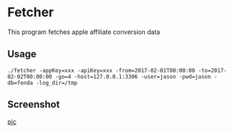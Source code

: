 # Fetcher

This program fetches apple affiliate conversion data

## Usage

```
./fetcher -appKey=xxx -apiKey=xxx -from=2017-02-01T00:00:00 -to=2017-02-02T00:00:00 -go=4 -host=127.0.0.1:3306 -user=jason -pwd=jason -db=fenda -log_dir=/tmp
```

## Screenshot

[pic](https://raw.githubusercontent.com/silentred/apple-affiliate/master/screenshot.png)

